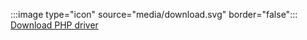 :::image type="icon" source="media/download.svg" border="false"::: [Download PHP driver](../connect/php/download-drivers-php-sql-server.md)